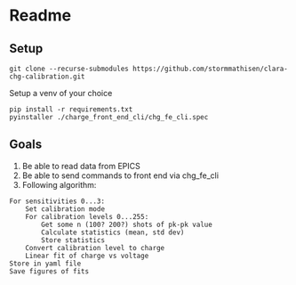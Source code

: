 # Readme

## Setup
```
git clone --recurse-submodules https://github.com/stormmathisen/clara-chg-calibration.git
```

Setup a venv of your choice 
```
pip install -r requirements.txt
pyinstaller ./charge_front_end_cli/chg_fe_cli.spec

```

## Goals
1. Be able to read data from EPICS
2. Be able to send commands to front end via chg_fe_cli
3. Following algorithm:
```
For sensitivities 0...3:
    Set calibration mode
    For calibration levels 0...255:
        Get some n (100? 200?) shots of pk-pk value
        Calculate statistics (mean, std dev)
        Store statistics
    Convert calibration level to charge
    Linear fit of charge vs voltage
Store in yaml file
Save figures of fits
```